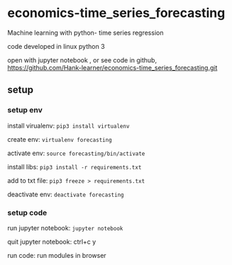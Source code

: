 # economics-time_series_forecasting

Machine learning with python- time series regression

code developed in linux python 3

open with jupyter notebook , or see code in github, https://github.com/Hank-learner/economics-time_series_forecasting.git

## setup

### setup env

install virualenv:
`pip3 install virtualenv`

create env:
`virtualenv forecasting`

activate env:
`source forecasting/bin/activate`

install libs:
`pip3 install -r requirements.txt`

add to txt file:
`pip3 freeze > requirements.txt`

deactivate env:
`deactivate forecasting`

### setup code

run jupyter notebook:
`jupyter notebook`

quit jupyter notebook:
ctrl+c
y

run code:
run modules in browser
